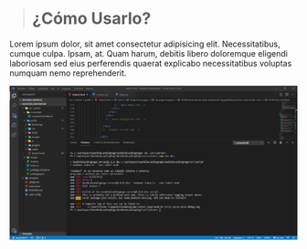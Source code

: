 ># ¿Cómo Usarlo?

 Lorem ipsum dolor, sit amet consectetur adipisicing elit. Necessitatibus, cumque culpa. Ipsam, at. Quam harum, debitis libero doloremque eligendi laboriosam sed eius perferendis quaerat explicabo necessitatibus voluptas numquam nemo reprehenderit.

 ![Imagen de prueva](../imagenes/im.png)